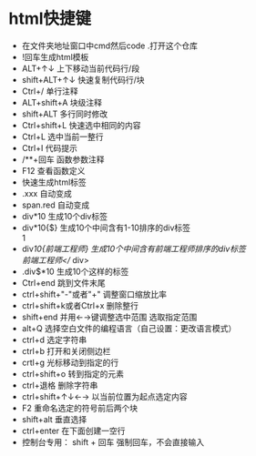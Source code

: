 # html快捷键
* 在文件夹地址窗口中cmd然后code .打开这个仓库
* !回车生成html模板
* ALT+↑↓       上下移动当前代码行/段
* shift+ALT+↑↓ 快速复制代码行/块
* Ctrl+/       单行注释
* ALT+shift+A  块级注释
* shift+ALT    多行同时修改
* Ctrl+shift+L 快速选中相同的内容
* Ctrl+L       选中当前一整行
* Ctrl+I       代码提示
* /**+回车      函数参数注释
* F12           查看函数定义
* 快速生成html标签
* .xxx     自动变成   <div class="xxx"></div>
* span.red 自动变成   <span class="red"></span>
* div*10   生成10个div标签  <div></div>
* div*10{$}   生成10个中间含有1-10排序的div标签  <div>1</div>
* div*10{前端工程师}  生成10个中间含有前端工程师排序的div标签  <div>前端工程师</* div>
* .div$*10  生成10个这样的标签<div class="div1"></div>
* Ctrl+end  跳到文件末尾
* ctrl+shift+"-"或者"+"  调整窗口缩放比率
* ctrl+shift+k或者Ctrl+x   删除整行
* shift+end 并用←→键调整选中范围    选取指定范围   
* alt+Q   选择空白文件的编程语言（自己设置：更改语言模式）
* ctrl+d     选定字符串
* ctrl+b    打开和关闭侧边栏
* crtl+g     光标移动到指定的行
* ctrl+shift+o  转到指定的元素
* ctrl+退格    删除字符串
* ctrl+shift+↑↓←→   以当前位置为起点选定内容
* F2   重命名选定的符号前后两个块
* shift+alt  垂直选择
* ctrl+enter   在下面创建一空行
* 控制台专用： shift + 回车 强制回车，不会直接输入

